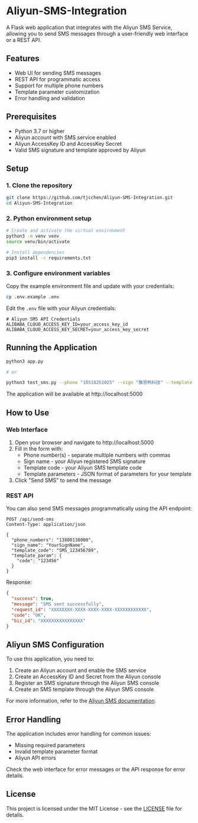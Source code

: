 # Aliyun-SMS-Integration

A Flask web application that integrates with the Aliyun SMS Service, allowing you to send SMS messages through a user-friendly web interface or a REST API.

## Features

- Web UI for sending SMS messages
- REST API for programmatic access
- Support for multiple phone numbers
- Template parameter customization
- Error handling and validation

## Prerequisites

- Python 3.7 or higher
- Aliyun account with SMS service enabled
- Aliyun AccessKey ID and AccessKey Secret
- Valid SMS signature and template approved by Aliyun

## Setup

### 1. Clone the repository

```bash
git clone https://github.com/tjcchen/Aliyun-SMS-Integration.git
cd Aliyun-SMS-Integration
```

### 2. Python environment setup

```bash
# Create and activate the virtual environment
python3 -m venv venv
source venv/bin/activate

# Install dependencies
pip3 install -r requirements.txt
```

### 3. Configure environment variables

Copy the example environment file and update with your credentials:

```bash
cp .env.example .env
```

Edit the `.env` file with your Aliyun credentials:

```
# Aliyun SMS API Credentials
ALIBABA_CLOUD_ACCESS_KEY_ID=your_access_key_id
ALIBABA_CLOUD_ACCESS_KEY_SECRET=your_access_key_secret
```

## Running the Application

```bash
python3 app.py

# or

python3 test_sms.py --phone "18518251025" --sign "雅思鸭科技" --template "SMS_483170381" --params '{"code":"123456"}
```

The application will be available at http://localhost:5000

## How to Use

### Web Interface

1. Open your browser and navigate to http://localhost:5000
2. Fill in the form with:
   - Phone number(s) - separate multiple numbers with commas
   - Sign name - your Aliyun registered SMS signature
   - Template code - your Aliyun SMS template code
   - Template parameters - JSON format of parameters for your template
3. Click "Send SMS" to send the message

### REST API

You can also send SMS messages programmatically using the API endpoint:

```
POST /api/send-sms
Content-Type: application/json

{
  "phone_numbers": "13800138000",
  "sign_name": "YourSignName",
  "template_code": "SMS_123456789",
  "template_param": {
    "code": "123456"
  }
}
```

Response:

```json
{
  "success": true,
  "message": "SMS sent successfully",
  "request_id": "XXXXXXXX-XXXX-XXXX-XXXX-XXXXXXXXXXXX",
  "code": "OK",
  "biz_id": "XXXXXXXXXXXXXXXX"
}
```

## Aliyun SMS Configuration

To use this application, you need to:

1. Create an Aliyun account and enable the SMS service
2. Create an AccessKey ID and Secret from the Aliyun console
3. Register an SMS signature through the Aliyun SMS console
4. Create an SMS template through the Aliyun SMS console

For more information, refer to the [Aliyun SMS documentation](https://www.alibabacloud.com/help/product/44282.htm).

## Error Handling

The application includes error handling for common issues:

- Missing required parameters
- Invalid template parameter format
- Aliyun API errors

Check the web interface for error messages or the API response for error details.

## License

This project is licensed under the MIT License - see the [LICENSE](LICENSE) file for details.

